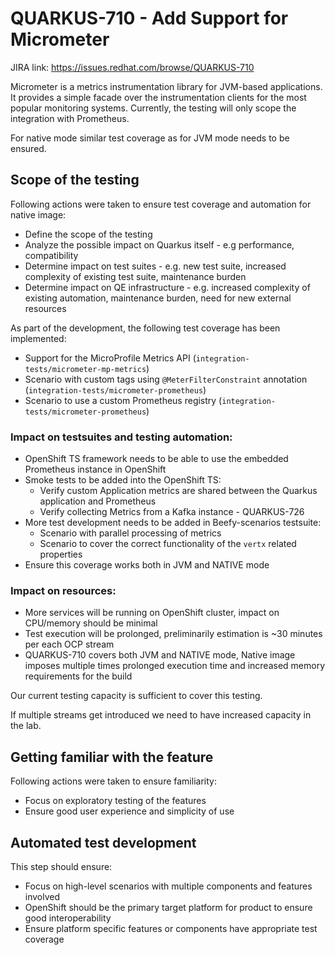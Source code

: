 # QUARKUS-710 - Add Support for Micrometer

JIRA link: https://issues.redhat.com/browse/QUARKUS-710

Micrometer is a metrics instrumentation library for JVM-based applications. It provides a simple facade over the instrumentation clients for the most popular monitoring systems. Currently, the testing will only scope the integration with Prometheus.

For native mode similar test coverage as for JVM mode needs to be ensured.

## Scope of the testing

Following actions were taken to ensure test coverage and automation for native image:
 - Define the scope of the testing
 - Analyze the possible impact on Quarkus itself - e.g performance, compatibility
 - Determine impact on test suites - e.g. new test suite, increased complexity of existing test suite, maintenance burden
 - Determine impact on QE infrastructure - e.g. increased complexity of existing automation, maintenance burden, need for new external resources

 As part of the development, the following test coverage has been implemented:
- Support for the MicroProfile Metrics API (`integration-tests/micrometer-mp-metrics`)
- Scenario with custom tags using `@MeterFilterConstraint` annotation (`integration-tests/micrometer-prometheus`)
- Scenario to use a custom Prometheus registry (`integration-tests/micrometer-prometheus`)

### Impact on testsuites and testing automation:
 - OpenShift TS framework needs to be able to use the embedded Prometheus instance in OpenShift
 - Smoke tests to be added into the OpenShift TS:
   - Verify custom Application metrics are shared between the Quarkus application and Prometheus
   - Verify collecting Metrics from a Kafka instance - QUARKUS-726
 - More test development needs to be added in Beefy-scenarios testsuite:
   - Scenario with parallel processing of metrics
   - Scenario to cover the correct functionality of the `vertx` related properties
 - Ensure this coverage works both in JVM and NATIVE mode

### Impact on resources:
 - More services will be running on OpenShift cluster, impact on CPU/memory should be minimal
 - Test execution will be prolonged, preliminarily estimation is ~30 minutes per each OCP stream
 - QUARKUS-710 covers both JVM and NATIVE mode, Native image imposes multiple times prolonged execution time and increased memory requirements for the build

Our current testing capacity is sufficient to cover this testing.

If multiple streams get introduced we need to have increased capacity in the lab.

## Getting familiar with the feature
Following actions were taken to ensure familiarity:
 - Focus on exploratory testing of the features
 - Ensure good user experience and simplicity of use

## Automated test development
This step should ensure:
 - Focus on high-level scenarios with multiple components and features involved
 - OpenShift should be the primary target platform for product to ensure good interoperability
 - Ensure platform specific features or components have appropriate test coverage